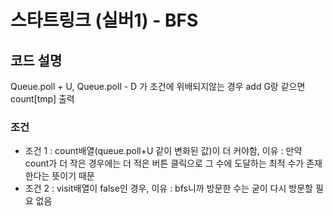 # 스타트링크 (실버1) - BFS
## 코드 설명

Queue.poll + U, Queue.poll - D 가 조건에 위배되지않는 경우 add
G랑 같으면 count[tmp] 출력

### 조건
- 조건 1 : count배열(queue.poll+U 같이 변화된 값)이 더 커야함, 이유 : 만약 count가 더 작은 경우에는 더 적은 버튼 클릭으로 그 수에 도달하는 최적 수가 존재한다는 뜻이기 때문
- 조건 2 : visit배열이 false인 경우, 이유 : bfs니까 방문한 수는 굳이 다시 방문할 필요 없음
